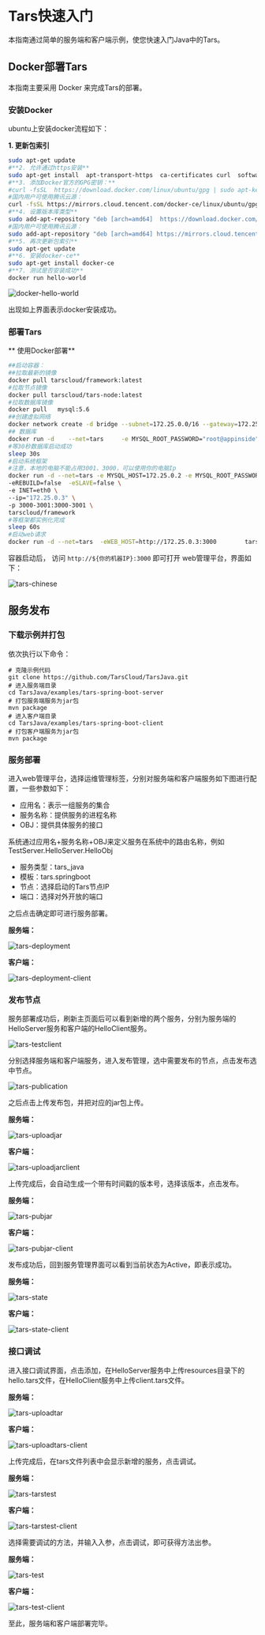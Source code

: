 # Tars快速入门

本指南通过简单的服务端和客户端示例，使您快速入门Java中的Tars。

## Docker部署Tars

本指南主要采用 Docker 来完成Tars的部署。

### 安装Docker

ubuntu上安装docker流程如下：

**1. 更新包索引**

```bash
sudo apt-get update
#**2. 允许通过https安装**
sudo apt-get install  apt-transport-https  ca-certificates curl  software-properties-common
#**3. 添加Docker官方的GPG密钥：**
#curl -fsSL  https://download.docker.com/linux/ubuntu/gpg | sudo apt-key add
#国内用户可使用腾讯云源：
curl -fsSL https://mirrors.cloud.tencent.com/docker-ce/linux/ubuntu/gpg | sudo apt-key add -
#**4. 设置版本库类型**
sudo add-apt-repository "deb [arch=amd64]  https://download.docker.com/linux/ubuntu $(lsb_release -cs) stable" 
#国内用户可使用腾讯云源：
sudo add-apt-repository "deb [arch=amd64] https://mirrors.cloud.tencent.com/docker-ce/linux/ubuntu $(lsb_release -cs) stable" 
#**5. 再次更新包索引**
sudo apt-get update
#**6. 安装docker-ce** 
sudo apt-get install docker-ce
#**7. 测试是否安装成功** 
docker run hello-world
```
![docker-hello-world](images/docker-hello-world.png)

出现如上界面表示docker安装成功。



### 部署Tars

** 使用Docker部署**

```bash
##启动容器：
##拉取最新的镜像
docker pull tarscloud/framework:latest
#拉取节点镜像
docker pull tarscloud/tars-node:latest
#拉取数据库镜像
docker pull   mysql:5.6
##创建虚拟网络
docker network create -d bridge --subnet=172.25.0.0/16 --gateway=172.25.0.1 tars
## 数据库
docker run -d    --net=tars     -e MYSQL_ROOT_PASSWORD="root@appinside"    --ip="172.25.0.2"      --name=tars-mysql    mysql:5.6
#等30秒数据库启动成功
sleep 30s
#启动系统框架
#注意，本地的电脑不能占用3001、3000，可以使用你的电脑Ip
docker run -d --net=tars -e MYSQL_HOST=172.25.0.2 -e MYSQL_ROOT_PASSWORD='root@appinside' \
-eREBUILD=false  -eSLAVE=false \
-e INET=eth0 \
--ip="172.25.0.3" \
-p 3000-3001:3000-3001 \
tarscloud/framework
#等框架都实例化完成
sleep 60s
#启动web请求
docker run -d --net=tars  -eWEB_HOST=http://172.25.0.3:3000        tarscloud/tars-node

```


容器启动后， 访问 `http://${你的机器IP}:3000` 即可打开 web管理平台，界面如下：

![tars-chinese](images/tars-chinese.png)

## 服务发布

### 下载示例并打包

依次执行以下命令：

```text
# 克隆示例代码
git clone https://github.com/TarsCloud/TarsJava.git
# 进入服务端目录
cd TarsJava/examples/tars-spring-boot-server
# 打包服务端服务为jar包
mvn package
# 进入客户端目录
cd TarsJava/examples/tars-spring-boot-client
# 打包客户端服务为jar包
mvn package
```



### 服务部署

 进入web管理平台，选择运维管理标签，分别对服务端和客户端服务如下图进行配置，一些参数如下：

- 应用名：表示一组服务的集合
- 服务名称：提供服务的进程名称
- OBJ：提供具体服务的接口

系统通过应用名+服务名称+OBJ来定义服务在系统中的路由名称，例如TestServer.HelloServer.HelloObj

- 服务类型：tars_java
- 模板：tars.springboot
- 节点：选择启动的Tars节点IP
- 端口：选择对外开放的端口

之后点击确定即可进行服务部署。

**服务端：**

![tars-deployment](images/tars-deployment.png)

**客户端：**

![tars-deployment-client](images/tars-deployment-client.png)



### 发布节点

服务部署成功后，刷新主页面后可以看到新增的两个服务，分别为服务端的HelloServer服务和客户端的HelloClient服务。

![tars-testclient](images/tars-testclient.png)





分别选择服务端和客户端服务，进入发布管理，选中需要发布的节点，点击发布选中节点。

![tars-publication](images/tars-publication.png)



之后点击上传发布包，并把对应的jar包上传。

**服务端：**

![tars-uploadjar](images/tars-uploadjar.png)

**客户端：**

![tars-uploadjarclient](images/tars-uploadjarclient.png)



上传完成后，会自动生成一个带有时间戳的版本号，选择该版本，点击发布。

**服务端：**

![tars-pubjar](images/tars-pubjar.png)

**客户端：**

![tars-pubjar-client](images/tars-pubjar-client.png)



发布成功后，回到服务管理界面可以看到当前状态为Active，即表示成功。

**服务端：**

![tars-state](images/tars-state.png)

**客户端：**

![tars-state-client](images/tars-state-client.png)



### 接口调试

进入接口调试界面，点击添加，在HelloServer服务中上传resources目录下的hello.tars文件，在HelloClient服务中上传client.tars文件。

**服务端：**

![tars-uploadtar](images/tars-uploadtars.png)

**客户端：**

![tars-uploadtars-client](images/tars-uploadtars-client.png)



上传完成后，在tars文件列表中会显示新增的服务，点击调试。

**服务端：**

![tars-tarstest](images/tars-tarstest.png)

**客户端：**

![tars-tarstest-client](images/tars-tarstest-client.png)



选择需要调试的方法，并输入入参，点击调试，即可获得方法出参。

**服务端：**

![tars-test](images/tars-test.png)

**客户端：**

![tars-test-client](images/tars-test-client.png)

至此，服务端和客户端部署完毕。

